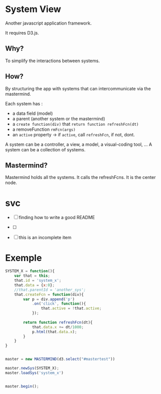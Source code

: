 # System View
Another javascript application framework.

It requires D3.js.


## Why?
To simplify the interactions between systems.


## How?
By structuring the app with systems that can intercommunicate via the mastermind.


Each system has :
* a data field (model)
* a parent (another system or the mastermind)
* a `create function(div)` that `return function refreshFcn(dt)`
* a removeFunction `rmFcn(args)`
* an `active` property -> if `active`, call `refreshFcn`, if not, dont.

A system can be a controller, a view, a model, a visual-coding tool, ...
A system can be a collection of systems.


## Mastermind?
Mastermind holds all the systems.
It calls the refreshFcns.
It is the center node.


# svc
- [ ] finding how to write a good README
- [ ]
- [ ] this is an incomplete item



# Exemple
```javascript
SYSTEM_X = function(){
	var that = this;
	that.id = 'system_x';
	that.data = {x:0};
	//that.parentId = 'another_sys';
	that.createFcn = function(div){
	  	var p = div.append('p')
	  		.on('click', function(){
	  			that.active = !that.active;
	  		});
	  	
		return function refreshFcn(dt){
			that.data.x += dt/1000;
			p.html(that.data.x);
		}
	}
}


master = new MASTERMIND(d3.select("#mastertest"))

master.newSys(SYSTEM_X);
master.loadSys('system_x')


master.begin();

```
